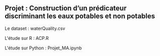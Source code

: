## Projet : Construction d’un prédicateur discriminant les eaux potables et non potables

Le dataset : waterQuality.csv 

L'étude sur R : ACP.R

L'étude sur Python : Projet_MA.ipynb
